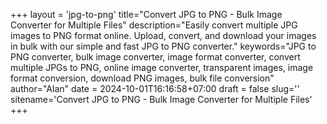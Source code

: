 +++
layout = 'jpg-to-png'
title="Convert JPG to PNG - Bulk Image Converter for Multiple Files"
description="Easily convert multiple JPG images to PNG format online. Upload, convert, and download your images in bulk with our simple and fast JPG to PNG converter."
keywords="JPG to PNG converter, bulk image converter, image format converter, convert multiple JPGs to PNG, online image converter, transparent images, image format conversion, download PNG images, bulk file conversion"
author="Alan"
date = 2024-10-01T16:16:58+07:00
draft = false
slug=''
sitename='Convert JPG to PNG - Bulk Image Converter for Multiple Files'
+++
